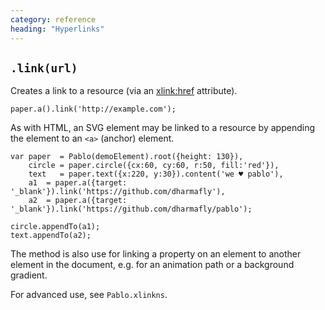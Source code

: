```yaml
---
category: reference
heading: "Hyperlinks"
---
```


`.link(url)`
------------

Creates a link to a resource (via an [xlink:href][xlink-href] attribute).

    paper.a().link('http://example.com');

As with HTML, an SVG element may be linked to a resource by appending the element to an `<a>` (anchor) element.

    var paper  = Pablo(demoElement).root({height: 130}),
        circle = paper.circle({cx:60, cy:60, r:50, fill:'red'}),
        text   = paper.text({x:220, y:30}).content('we ♥ pablo'),
        a1  = paper.a({target: '_blank'}).link('https://github.com/dharmafly'),
        a2  = paper.a({target: '_blank'}).link('https://github.com/dharmafly/pablo');

    circle.appendTo(a1);
    text.appendTo(a2);

The method is also use for linking a property on an element to another element in the document, e.g. for an animation path or a background gradient.

For advanced use, see `Pablo.xlinkns`.

[iri]: https://developer.mozilla.org/en-US/docs/SVG/Content_type#IRI
[xlink]: https://developer.mozilla.org/en-US/docs/SVG/Attribute#XLink_attributes
[xlink-href]: https://developer.mozilla.org/en-US/docs/SVG/Attribute/xlink:href